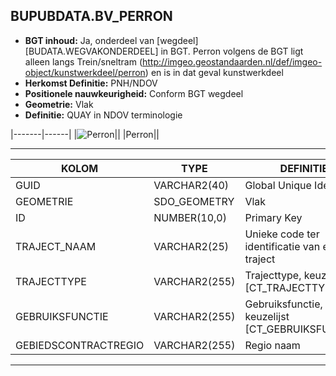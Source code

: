 ﻿## BUPUBDATA.BV_PERRON


* __BGT inhoud:__ Ja, onderdeel van [wegdeel][BUDATA.WEGVAKONDERDEEL] in BGT. Perron volgens de BGT ligt alleen langs Trein/sneltram (http://imgeo.geostandaarden.nl/def/imgeo-object/kunstwerkdeel/perron) en is in dat geval kunstwerkdeel
* __Herkomst Definitie:__ PNH/NDOV
* __Positionele nauwkeurigheid:__ Conform BGT wegdeel
* __Geometrie:__ Vlak
* __Definitie:__ QUAY in NDOV terminologie

|-------|------|
|![Perron](perron.jpg)||
|Perron||

***

|KOLOM                           	|TYPE          	|DEFINITIE|
|------                          	|----          	|-----    |
|GUID                            	|VARCHAR2(40)  	|Global Unique Identifier|
|GEOMETRIE                       	|SDO_GEOMETRY  	|Vlak|
|ID                              	|NUMBER(10,0)  	|Primary Key|
|TRAJECT_NAAM                    	|VARCHAR2(25)  	|Unieke code ter identificatie van een traject|
|TRAJECTTYPE                     	|VARCHAR2(255)	|Trajecttype, keuzelijst [CT_TRAJECTTYPE]|
|GEBRUIKSFUNCTIE					|VARCHAR2(255)	|Gebruiksfunctie, keuzelijst [CT_GEBRUIKSFUNCTIE]|
|GEBIEDSCONTRACTREGIO            	|VARCHAR2(255)  |Regio naam|
    
***
